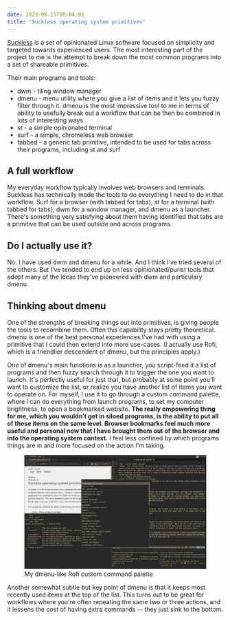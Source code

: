 ```yaml
---
date: 2023-08-15T08:04:03
title: "Suckless operating system primitives"
---
```


[Suckless](https://suckless.org/) is a set of opinionated Linux software focused on simplicity and targeted towards experienced users. The most interesting part of the project to me is the attempt to break down the most common programs into a set of shareable primitives.

Their main programs and tools:

- dwm - tiling window manager
- dmenu - menu utility where you give a list of items and it lets you fuzzy filter through it. dmenu is the most impressive tool to me in terms of ability to usefully break out a workflow that can be then be combined in lots of interesting ways.
- st - a simple opinionated terminal
- surf - a simple, chromeless web browser
- tabbed - a generic tab primitive, intended to be used for tabs across their programs, including st and surf

## A full workflow

My everyday workflow typically involves web browsers and terminals. Suckless has technically made the tools to do everything I need to do in that workflow. Surf for a browser (with tabbed for tabs), st for a terminal (with tabbed for tabs), dwm for a window manager, and dmenu as a launcher. There's something very satisfying about them having identified that tabs are a primitive that can be used outside and across programs.

## Do I actually use it?

No. I have used dwm and dmenu for a while. And I think I've tried several of the others. But I've tended to end up on less opinionated/purist tools that adopt many of the ideas they've pioneered with dwm and particulary dmenu.

## Thinking about dmenu

One of the strengths of breaking things out into primitives, is giving people the tools to recombine them. Often this capability stays pretty theoretical. dmenu is one of the best personal experiences I've had with using a primitive that I could then extend into more use-cases. (I actually use Rofi, which is a friendlier descendent of dmenu, but the principles apply.)

One of dmenu's main functions is as a launcher, you script-feed it a list of programs and then fuzzy search through it to trigger the one you want to launch. It's perfectly useful for just that, but probably at some point you'll want to customize the list, or realize you have another list of items you want to operate on. For myself, I use it to go through a custom command palette, where I can do everything from launch programs, to set my computer brightness, to open a bookmarked website. **The really empowering thing for me, which you wouldn't get in siloed programs, is the ability to put all of these items on the same level. Browser bookmarks feel much more useful and personal now that I have brought them out of the browser and into the operating system context.** I feel less confined by which programs things are in and more focused on the action I'm taking.

<figure>
<img src="
/images/20230815_08h30m15s_grim-1692103019.png
" 
 />
<figcaption>My dmenu-like Rofi custom command palette</figcaption>
</figure>

Another somewhat subtle but key point of dmenu is that it keeps most recently used items at the top of the list. This turns out to be great for workflows where you're often repeating the same two or three actions, and it lessens the cost of having extra commands -- they just sink to the bottom.
